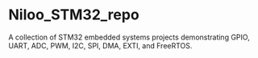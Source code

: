 # Niloo_STM32_repo
A collection of STM32 embedded systems projects demonstrating GPIO, UART, ADC, PWM, I2C, SPI, DMA, EXTI, and FreeRTOS.
